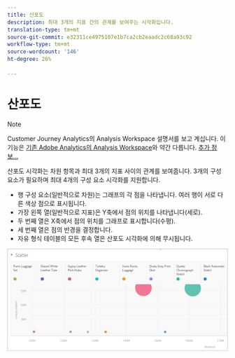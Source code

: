 ```yaml
---
title: 산포도
description: 최대 3개의 지표 간의 관계를 보여주는 시각화입니다.
translation-type: tm+mt
source-git-commit: e32311ce4975107e1b7ca2cb2eaadc2c68a93c92
workflow-type: tm+mt
source-wordcount: '146'
ht-degree: 26%

---
```



# 산포도

>[!NOTE]
>
>Customer Journey Analytics의 Analysis Workspace 설명서를 보고 계십니다. 이 기능은 [기존 Adobe Analytics의 Analysis Workspace](https://docs.adobe.com/content/help/ko-KR/analytics/analyze/analysis-workspace/home.html)와 약간 다릅니다. [추가 정보...](/help/getting-started/cja-aa.md)

산포도 시각화는 차원 항목과 최대 3개의 지표 사이의 관계를 보여줍니다. 3개의 구성 요소가 필요하며 최대 4개의 구성 요소 시각화를 지원합니다.

* 행 구성 요소(일반적으로 차원)는 그래프의 각 점을 나타냅니다. 여러 행이 서로 다른 색상 점으로 표시됩니다.
* 가장 왼쪽 열(일반적으로 지표)은 Y축에서 점의 위치를 나타냅니다(세로).
* 두 번째 열은 X축에서 점의 위치를 그래프로 표시합니다(수평).
* 세 번째 열은 점의 반경을 결정합니다.
* 자유 형식 테이블의 모든 후속 열은 산포도 시각화에 의해 무시됩니다.

![산포도](assets/scatter.png)
